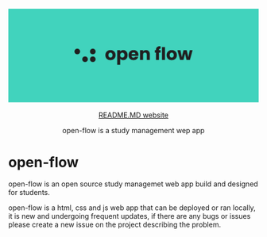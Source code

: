 ![open-flow banner](https://github.com/jackablett/open-flow/blob/main/banner.svg)

<p align="center">
  <a href="https://github.com/jackablett/open-flow#documentation">README.MD website</a>
</p>

<p align="center">
  open-flow is a study management wep app
</p>

# open-flow

open-flow is an open source study managemet web app build and designed for students.

open-flow is a html, css and js web app that can be deployed or ran locally, it is new and undergoing frequent updates, if there are any bugs or issues please create a new issue on the project describing the problem.
